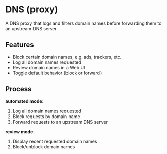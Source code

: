 # DNS (proxy)

A DNS proxy that logs and filters domain names before forwarding them to an upstream DNS server.

## Features

- Block certain domain names, e.g. ads, trackers, etc.
- Log all domain names requested
- Review domain names in a Web UI
- Toggle default behavior (block or forward)

## Process

**automated mode**:

1. Log all domain names requested
2. Block requests by domain name
3. Forward requests to an upstream DNS server

**review mode**:

1. Display recent requested domain names
2. Block/unblock domain names

